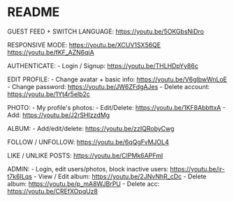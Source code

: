 # README



GUEST FEED + SWITCH LANGUAGE: https://youtu.be/5OKGbsNiDro

RESPONSIVE MODE: 
    https://youtu.be/XCUV1SX56QE
    https://youtu.be/fKF_AZN6qiA

AUTHENTICATE:
    - Login / Signup: https://youtu.be/THLHDpYy86c 

EDIT PROFILE:
    - Change avatar + basic info: https://youtu.be/V6glbwWnLoE
    - Change password: https://youtu.be/JW6ZFdgAJes
    - Delete account: https://youtu.be/1Yt4r5elb2c


PHOTO:
    - My profile's photos:
        - Edit/Delete: https://youtu.be/1KF8AbbttxA
        - Add: https://youtu.be/J2rSHIzzdMg


ALBUM:
    - Add/edit/delete: https://youtu.be/zzIQRobyCwg

FOLLOW / UNFOLLOW: https://youtu.be/6qQgFvMJOL4

LIKE / UNLIKE POSTS: https://youtu.be/CIPMk6APFmI

ADMIN:
    - Login, edit users/photos, block inactive users: https://youtu.be/ir-t7k6ILqs
    - View / Edit album: https://youtu.be/2JNvNhR_cDc
    - Delete album: https://youtu.be/p_mA8WJBrPU
    - Delete acc: https://youtu.be/CREfXOpqUz8
    
